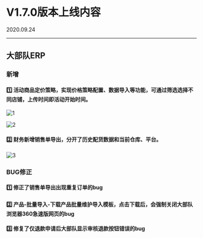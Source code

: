 # V1.7.0版本上线内容

2020.09.24

------

## 大部队ERP

### 新增

#### 1️⃣  活动商品定价策略，实现价格策略配置、数据导入等功能，可通过筛选选择不同店铺，上传时间即活动开始时间。

![1](https://luim-public.oss-cn-zhangjiakou.aliyuncs.com/release_docs/v1.7.0/1.png)



![2](https://luim-public.oss-cn-zhangjiakou.aliyuncs.com/release_docs/v1.7.0/2.png)



#### 2️⃣  财务新增销售单导出，分开了历史配货数据和当前仓库、平台。

![3](https://luim-public.oss-cn-zhangjiakou.aliyuncs.com/release_docs/v1.7.0/3.png)

### BUG修正

#### 1️⃣  修正了销售单导出出现重复订单的bug

#### 2️⃣  产品-批量导入-下载产品批量维护导入模板，点击下载后，会强制关闭大部队浏览器360急速版网页的bug

#### 3️⃣  修复了仅退款申请后大部队显示审核退款按钮错误的bug
